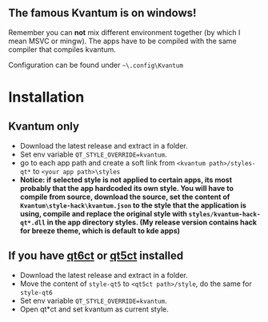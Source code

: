 ## The famous Kvantum is on windows!

Remember you can **not** mix different environment together (by which I mean MSVC or mingw). The apps have to be compiled with the same compiler that compiles kvantum.

Configuration can be found under `~\.config\Kvantum`

# Installation

## Kvantum only
* Download the latest release and extract in a folder.
* Set env variable `QT_STYLE_OVERRIDE=kvantum`.
* go to each app path and create a soft link from `<kvantum path>/styles-qt*` to `<your app path>\styles`
* **Notice: if selected style is not applied to certain apps, its most probably that the app hardcoded its own style. You will have to compile from source, download the source, set the content of `Kvantum\style-hack\kvantum.json` to the style that the application is using, compile and replace the original style with `styles/kvantum-hack-qt*.dll` in the app directory styles. (My release version contains hack for breeze theme, which is default to kde apps)**

## If you have [qt6ct](https://github.com/RichardLuo0/qt6ct-for-windows) or [qt5ct](https://github.com/RichardLuo0/qt5ct-for-windows) installed
* Download the latest release and extract in a folder.
* Move the content of `style-qt5` to `<qt5ct path>/style`, do the same for `style-qt6`
* Set env variable `QT_STYLE_OVERRIDE=kvantum`.
* Open qt*ct and set kvantum as current style.
